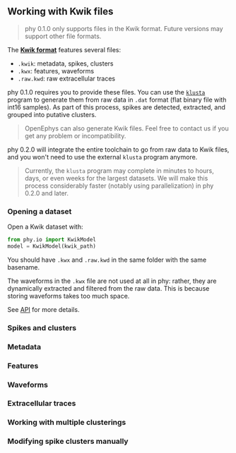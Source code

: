 ## Working with Kwik files

> phy 0.1.0 only supports files in the Kwik format. Future versions may support other file formats.

The [**Kwik format**](https://github.com/klusta-team/kwiklib/wiki/Kwik-format) features several files:

* `.kwik`: metadata, spikes, clusters
* `.kwx`: features, waveforms
* `.raw.kwd`: raw extracellular traces

phy 0.1.0 requires you to provide these files. You can use the [`klusta`](https://github.com/klusta-team/example) program to generate them from raw data in `.dat` format (flat binary file with int16 samples). As part of this process, spikes are detected, extracted, and grouped into putative clusters.

> OpenEphys can also generate Kwik files. Feel free to contact us if you get any problem or incompatibility.

phy 0.2.0 will integrate the entire toolchain to go from raw data to Kwik files, and you won't need to use the external `klusta` program anymore.

> Currently, the `klusta` program may complete in minutes to hours, days, or even weeks for the largest datasets. We will make this process considerably faster (notably using parallelization) in phy 0.2.0 and later.


### Opening a dataset

Open a Kwik dataset with:

```python
from phy.io import KwikModel
model = KwikModel(kwik_path)
```

You should have `.kwx` and `.raw.kwd` in the same folder with the same basename.

The waveforms in the `.kwx` file are not used at all in phy: rather, they are dynamically extracted and filtered from the raw data. This is because storing waveforms takes too much space.

See [API](https://github.com/kwikteam/phy-doc/blob/master/api.md#phyiokwikmodel) for more details.

### Spikes and clusters


### Metadata


### Features


### Waveforms


### Extracellular traces


### Working with multiple clusterings


### Modifying spike clusters manually



